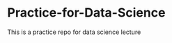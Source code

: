 Practice-for-Data-Science
=========================

This is a practice repo for data science lecture
